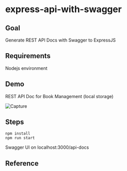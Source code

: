 # express-api-with-swagger

## Goal 

Generate REST API Docs with Swagger to ExpressJS

## Requirements

Nodejs environment

## Demo 

REST API Doc for Book Management (local storage)

![Capture](https://user-images.githubusercontent.com/62415557/165439133-cd4da9ba-941d-4d6b-a970-79859dd9b348.PNG)

## Steps

```
npm install
npm run start
```

Swagger UI on localhost:3000/api-docs

## Reference

